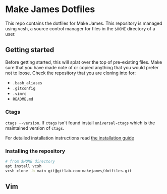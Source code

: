 # Make James Dotfiles

This repo contains the dotfiles for Make James. This repository is managed
using vcsh, a source control manager for files in the `$HOME` directory of a user.

## Getting started

Before getting started, this will splat over the top of pre-existing files. Make
sure that you have made note of or copied anything that you would prefer not
to loose. Check the repository that you are cloning into for:

* `.bash_aliases`
* `.gitconfig`
* `.vimrc`
* `README.md`

### Ctags

`ctags --version`. If `ctags` isn't found install `universal-ctags` which is
the maintained version of `ctags`.

For detailed installation instructions read [the installation guide](https://github.com/ycm-core/YouCompleteMe#installation)

### Installing the repository

```sh
# from $HOME directory
apt install vcsh
vcsh clone -b main git@gitlab.com:makejames/dotfiles.git
```

## Vim


